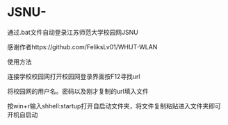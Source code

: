 # JSNU-
通过.bat文件自动登录江苏师范大学校园网JSNU

感谢作者https://github.com/FeliksLv01/WHUT-WLAN

使用方法

连接学校校园网打开校园网登录界面按F12寻找url

将校园网的用户名。密码以及刚才复制的url填入文件

按win+r输入shhell:startup打开自启动文件夹，将文件复制粘贴进入文件夹即可开机自启动
